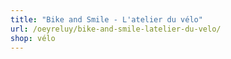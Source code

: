 ```yaml
---
title: "Bike and Smile - L'atelier du vélo"
url: /oeyreluy/bike-and-smile-latelier-du-velo/
shop: vélo
---
```

